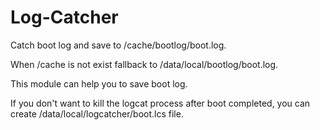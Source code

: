 # Log-Catcher

Catch boot log and save to /cache/bootlog/boot.log.

When /cache is not exist fallback to /data/local/bootlog/boot.log.

This module can help you to save boot log.

If you don't want to kill the logcat process after boot completed, you can create /data/local/logcatcher/boot.lcs file.
